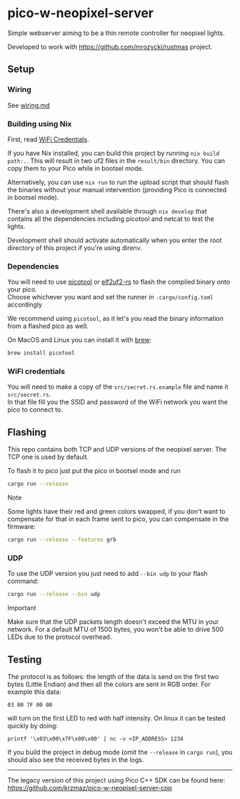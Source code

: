 # pico-w-neopixel-server

Simple webserver aiming to be a thin remote controller for neopixel lights.

Developed to work with https://github.com/mrozycki/rustmas project.

## Setup
### Wiring
See [wiring.md](docs/wiring.md)

### Building using Nix

First, read [WiFi Credentials](#wifi-credentials).

If you have Nix installed, you can build this project by running `nix build path:.`. This will result in two uf2 files in the `result/bin` directory. You can copy them to your Pico while in bootsel mode.

Alternatively, you can use `nix run` to run the upload script that should flash the binaries without your manual intervention (providing Pico is connected in bootsel mode).

There's also a development shell available through `nix develop` that contains all the dependencies including picotool and netcat to test the lights.

Development shell should activate automatically when you enter the root directory of this project if you're using direnv.

### Dependencies
You will need to use [picotool](https://github.com/raspberrypi/picotool) or [elf2uf2-rs](https://github.com/JoNil/elf2uf2-rs) to flash the compiled binary onto your pico.  
Choose whichever you want and set the runner in `.cargo/config.toml` accordingly

We recommend using `picotool`, as it let's you read the binary information from a flashed pico as well.

On MacOS and Linux you can install it with [brew](https://brew.sh/):

```sh
brew install picotool
```
### WiFi credentials
You will need to make a copy of the `src/secret.rs.example` file and name it `src/secret.rs`.  
In that file fill you the SSID and password of the WiFi network you want the pico to connect to.


## Flashing

This repo contains both TCP and UDP versions of the neopixel server. The TCP one is used by default.


To flash it to pico just put the pico in bootsel mode and run
```sh
cargo run --release
```

> [!NOTE] 
> Some lights have their red and green colors swapped, if you don't want to compensate for that in each frame sent to pico, you can compensate in the firmware:
```sh
cargo run --release --features grb
```
### UDP
To use the UDP version you just need to add `--bin udp` to your flash command:
```sh
cargo run --release --bin udp
```
> [!IMPORTANT]  
> Make sure that the UDP packets length doesn't exceed the MTU in your network.
> For a default MTU of 1500 bytes, you won't be able to drive 500 LEDs due to the protocol overhead.

## Testing
The protocol is as follows: the length of the data is send on the first two bytes (Little Endian) and then all the colors are sent in RGB order. For example this data:
```
03 00 7F 00 00
```
will turn on the first LED to red with half intensity. On linux it can be tested quickly by doing:
```
printf '\x03\x00\x7F\x00\x00' | nc -v <IP_ADDRESS> 1234 
```

If you build the project in debug mode (omit the `--release` in `cargo run`), you should also see the received bytes in the logs.

---
The legacy version of this project using Pico C++ SDK can be found here: https://github.com/krzmaz/pico-w-neopixel-server-cpp
